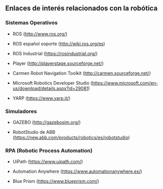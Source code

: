 ## Enlaces de interés relacionados con la robótica


### Sistemas Operativos

- ROS (http://www.ros.org/)

- ROS español soporte (http://wiki.ros.org/es)

- ROS Industrial (https://rosindustrial.org/)

- Player (http://playerstage.sourceforge.net/)

- Carmen Robot Navigation Toolkit (http://carmen.sourceforge.net/)

- Microsoft Robotics Developer Studio (https://www.microsoft.com/en-us/download/details.aspx?id=29081)

- YARP (https://www.yarp.it/)

### Simuladores

- GAZEBO (http://gazebosim.org/)

- RobotStudio de ABB (https://new.abb.com/products/robotics/es/robotstudio)

### RPA (Robotic Process Automation)

- UiPath (https://www.uipath.com/)

- Automation Anywhere (https://www.automationanywhere.es/)

- Blue Prism (https://www.blueprism.com/)
